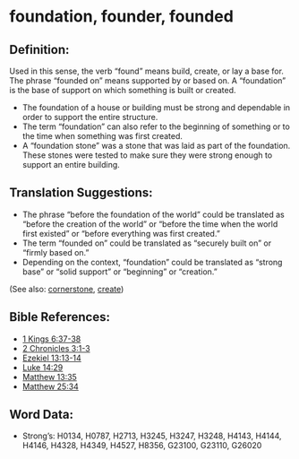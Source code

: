 # foundation, founder, founded

## Definition:

Used in this sense, the verb “found” means build, create, or lay a base for. The phrase “founded on” means supported by or based on. A “foundation” is the base of support on which something is built or created.

* The foundation of a house or building must be strong and dependable in order to support the entire structure.
* The term “foundation” can also refer to the beginning of something or to the time when something was first created.
* A “foundation stone” was a stone that was laid as part of the foundation. These stones were tested to make sure they were strong enough to support an entire building.

## Translation Suggestions:

* The phrase “before the foundation of the world” could be translated as “before the creation of the world” or “before the time when the world first existed” or “before everything was first created.”
* The term “founded on” could be translated as “securely built on” or “firmly based on.”
* Depending on the context, “foundation” could be translated as “strong base” or “solid support” or “beginning” or “creation.”

(See also: [cornerstone](../kt/cornerstone.md), [create](../other/creation.md))

## Bible References:

* [1 Kings 6:37-38](rc://en/tn/help/1ki/06/37)
* [2 Chronicles 3:1-3](rc://en/tn/help/2ch/03/01)
* [Ezekiel 13:13-14](rc://en/tn/help/ezk/13/13)
* [Luke 14:29](rc://en/tn/help/luk/14/29)
* [Matthew 13:35](rc://en/tn/help/mat/13/35)
* [Matthew 25:34](rc://en/tn/help/mat/25/34)

## Word Data:

* Strong’s: H0134, H0787, H2713, H3245, H3247, H3248, H4143, H4144, H4146, H4328, H4349, H4527, H8356, G23100, G23110, G26020
